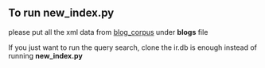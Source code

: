 ## To run new_index.py
please put all the xml data from [blog_corpus](https://u.cs.biu.ac.il/~koppel/BlogCorpus.htm) under **blogs** file

If you just want to run the query search, clone the ir.db is enough instead of running **new_index.py**
